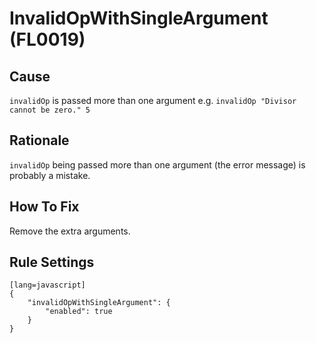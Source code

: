 # InvalidOpWithSingleArgument (FL0019)

## Cause

`invalidOp` is passed more than one argument e.g. `invalidOp "Divisor cannot be zero." 5`

## Rationale

`invalidOp` being passed more than one argument (the error message) is probably a mistake.

## How To Fix

Remove the extra arguments.

## Rule Settings

	[lang=javascript]
    {
        "invalidOpWithSingleArgument": { 
            "enabled": true
        }
    }